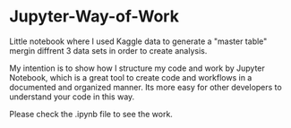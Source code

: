 # Jupyter-Way-of-Work
Little notebook where I used Kaggle data to generate a "master table" mergin diffrent 3 data sets in order to create analysis.

My intention is to show how I structure my code and work by Jupyter Notebook, which is a great tool to create code and workflows in a documented and organized manner. Its more easy for other developers to understand your code in this way.

Please check the .ipynb file to see the work.
